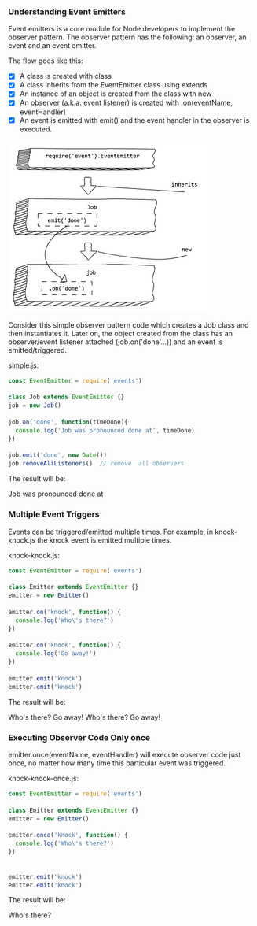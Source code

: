 ### Understanding Event Emitters

Event emitters is a core module for Node developers to implement the observer pattern. The observer pattern has the following: an observer, an event and an event emitter.

The flow goes like this:

- [x] A class is created with class
- [x] A class inherits from the EventEmitter class using extends
- [x] An instance of an object is created from the class with new
- [x] An observer (a.k.a. event listener) is created with .on(eventName, eventHandler)
- [x] An event is emitted with emit() and the event handler in the observer is executed.

![event emitters](.././../img/event_emitters.png)

Consider this simple observer pattern code which creates a Job class and then instantiates it. Later on, the object created from the class has an observer/event listener attached (job.on('done'...)) and an event is emitted/triggered.

simple.js:

```js
const EventEmitter = require('events')

class Job extends EventEmitter {}
job = new Job()

job.on('done', function(timeDone){
  console.log('Job was pronounced done at', timeDone)
})

job.emit('done', new Date())
job.removeAllListeners()  // remove  all observers
```

The result will be:

Job was pronounced done at


### Multiple Event Triggers

Events can be triggered/emitted multiple times. For example, in knock-knock.js the knock event is emitted multiple times.

knock-knock.js:

```js
const EventEmitter = require('events')

class Emitter extends EventEmitter {}
emitter = new Emitter()

emitter.on('knock', function() {
  console.log('Who\'s there?')
})

emitter.on('knock', function() {
  console.log('Go away!')
})

emitter.emit('knock')
emitter.emit('knock')
```

The result will be:

Who's there?
Go away!
Who's there?
Go away!

### Executing Observer Code Only once

emitter.once(eventName, eventHandler) will execute observer code just once, no matter how many time this particular event was triggered.

knock-knock-once.js:

```js
const EventEmitter = require('events')

class Emitter extends EventEmitter {}
emitter = new Emitter()

emitter.once('knock', function() {
  console.log('Who\'s there?')
})


emitter.emit('knock')
emitter.emit('knock')
```

The result will be:

Who's there?
